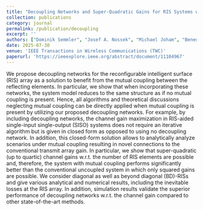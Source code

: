 ```yaml
---
title: "Decoupling Networks and Super-Quadratic Gains for RIS Systems with Mutual Coupling"
collection: publications
category: journal
permalink: /publication/decoupling
excerpt: ''
authors: ["Dominik Semmler", "Josef A. Nossek", "Michael Joham", "Benedikt Böck","Wolfgang Utschick"]
date: 2025-07-30
venue: 'IEEE Transactions in Wireless Communications (TWC)'
paperurl: 'https://ieeexplore.ieee.org/abstract/document/11104967'
---
```

We propose decoupling networks for the reconfigurable intelligent surface (RIS) array as a solution to benefit from the mutual coupling between the reflecting elements. In particular, we show that when incorporating these networks, the system model reduces to the same structure as if no mutual coupling is present. Hence, all algorithms and theoretical discussions neglecting mutual coupling can be directly applied when mutual coupling is present by utilizing our proposed decoupling networks. For example, by including decoupling networks, the channel gain maximization in RIS-aided single-input single-output (SISO) systems does not require an iterative algorithm but is given in closed form as opposed to using no decoupling network. In addition, this closed-form solution allows to analytically analyze scenarios under mutual coupling resulting in novel connections to the conventional transmit array gain. In particular, we show that super-quadratic (up to quartic) channel gains w.r.t. the number of RIS elements are possible and, therefore, the system with mutual coupling performs significantly better than the conventional uncoupled system in which only squared gains are possible. We consider diagonal as well as beyond diagonal (BD)-RISs and give various analytical and numerical results, including the inevitable losses at the RIS array. In addition, simulation results validate the superior performance of decoupling networks w.r.t. the channel gain compared to other state-of-the-art methods.